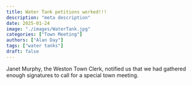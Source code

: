 ```yaml
---
title: Water Tank petitions worked!!!
description: "meta description"
date: 2025-01-24
image: "./images/WaterTank.jpg"
categories: ["Town Meeting"]
authors: ["Alan Day"]
tags: ["water tanks"]
draft: false
---
```


Janet Murphy, the Weston Town Clerk, notified us that we had gathered enough signatures to call for a special town meeting.
